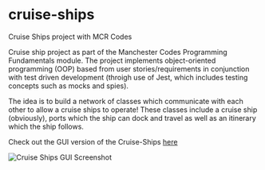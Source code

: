 # cruise-ships

Cruise Ships project with MCR Codes

Cruise ship project as part of the Manchester Codes Programming Fundamentals module. The project implements object-oriented programming (OOP) based from user stories/requirements in conjunction with test driven development (throigh use of Jest, which includes testing concepts such as mocks and spies).

The idea is to build a network of classes which communicate with each other to allow a cruise ships to operate! These classes include a cruise ship (obviously), ports which the ship can dock and travel as well as an itinerary which the ship follows.

Check out the GUI version of the Cruise-Ships [here](https://naylfc90.github.io/cruise-ships/)

![Cruise Ships GUI Screenshot](/Users/Nathan/Desktop/projects/cruise-ships/cs_screenshot.png/?raw=true "Cruise Ships GUI")
